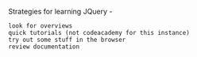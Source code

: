 Strategies for learning JQuery - 
    
    look for overviews
    quick tutorials (not codeacademy for this instance)
    try out some stuff in the browser
    review documentation


